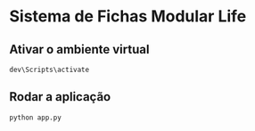 
# Sistema de Fichas Modular Life

## Ativar o ambiente virtual
`dev\Scripts\activate`

## Rodar a aplicação
`python app.py`